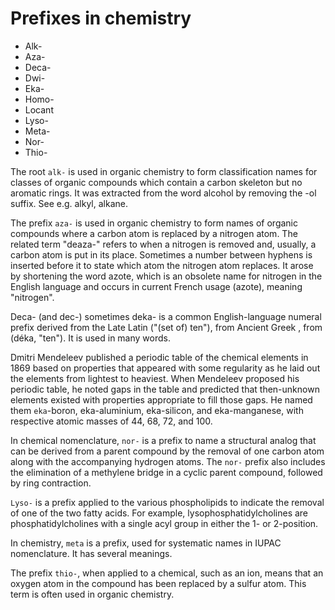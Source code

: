 # Prefixes in chemistry

- Alk-
- Aza-
- Deca-
- Dwi-
- Eka-
- Homo-
- Locant
- Lyso-
- Meta-
- Nor-
- Thio-


The root `alk-` is used in organic chemistry to form classification names for classes of organic compounds which contain a carbon skeleton but no aromatic rings. It was extracted from the word alcohol by removing the -ol suffix. See e.g. alkyl, alkane.

The prefix `aza-` is used in organic chemistry to form names of organic compounds where a carbon atom is replaced by a nitrogen atom. The related term "deaza-" refers to when a nitrogen is removed and, usually, a carbon atom is put in its place. Sometimes a number between hyphens is inserted before it to state which atom the nitrogen atom replaces. It arose by shortening the word azote, which is an obsolete name for nitrogen in the English language and occurs in current French usage (azote), meaning "nitrogen".

Deca- (and dec-) sometimes deka- is a common English-language numeral prefix derived from the Late Latin ("(set of) ten"), from Ancient Greek , from (déka, "ten"). It is used in many words.

Dmitri Mendeleev published a periodic table of the chemical elements in 1869 based on properties that appeared with some regularity as he laid out the elements from lightest to heaviest. When Mendeleev proposed his periodic table, he noted gaps in the table and predicted that then-unknown elements existed with properties appropriate to fill those gaps. He named them `eka`-boron, eka-aluminium, eka-silicon, and eka-manganese, with respective atomic masses of 44, 68, 72, and 100.

In chemical nomenclature, `nor-` is a prefix to name a structural analog that can be derived from a parent compound by the removal of one carbon atom along with the accompanying hydrogen atoms. The `nor-` prefix also includes the elimination of a methylene bridge in a cyclic parent compound, followed by ring contraction.

`Lyso-` is a prefix applied to the various phospholipids to indicate the removal of one of the two fatty acids. For example, lysophosphatidylcholines are phosphatidylcholines with a single acyl group in either the 1- or 2-position.

In chemistry, `meta` is a prefix, used for systematic names in IUPAC nomenclature. It has several meanings.

The prefix `thio-`, when applied to a chemical, such as an ion, means that an oxygen atom in the compound has been replaced by a sulfur atom. This term is often used in organic chemistry.
